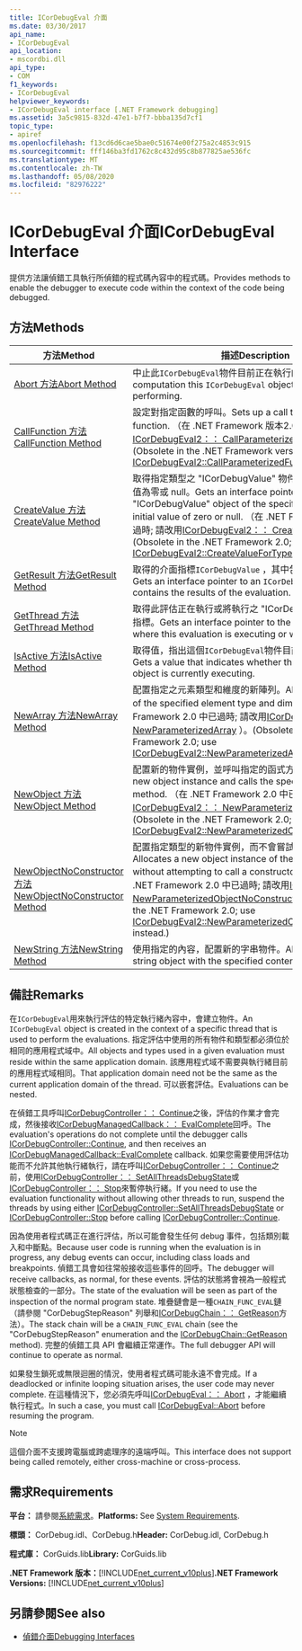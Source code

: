 ```yaml
---
title: ICorDebugEval 介面
ms.date: 03/30/2017
api_name:
- ICorDebugEval
api_location:
- mscordbi.dll
api_type:
- COM
f1_keywords:
- ICorDebugEval
helpviewer_keywords:
- ICorDebugEval interface [.NET Framework debugging]
ms.assetid: 3a5c9815-832d-47e1-b7f7-bbba135d7cf1
topic_type:
- apiref
ms.openlocfilehash: f13cd6d6cae5bae0c51674e00f275a2c4853c915
ms.sourcegitcommit: fff146ba3fd1762c8c432d95c8b877825ae536fc
ms.translationtype: MT
ms.contentlocale: zh-TW
ms.lasthandoff: 05/08/2020
ms.locfileid: "82976222"
---
```

# <a name="icordebugeval-interface"></a><span data-ttu-id="09e22-102">ICorDebugEval 介面</span><span class="sxs-lookup"><span data-stu-id="09e22-102">ICorDebugEval Interface</span></span>

<span data-ttu-id="09e22-103">提供方法讓偵錯工具執行所偵錯的程式碼內容中的程式碼。</span><span class="sxs-lookup"><span data-stu-id="09e22-103">Provides methods to enable the debugger to execute code within the context of the code being debugged.</span></span>  
  
## <a name="methods"></a><span data-ttu-id="09e22-104">方法</span><span class="sxs-lookup"><span data-stu-id="09e22-104">Methods</span></span>  
  
|<span data-ttu-id="09e22-105">方法</span><span class="sxs-lookup"><span data-stu-id="09e22-105">Method</span></span>|<span data-ttu-id="09e22-106">描述</span><span class="sxs-lookup"><span data-stu-id="09e22-106">Description</span></span>|  
|------------|-----------------|  
|[<span data-ttu-id="09e22-107">Abort 方法</span><span class="sxs-lookup"><span data-stu-id="09e22-107">Abort Method</span></span>](icordebugeval-abort-method.md)|<span data-ttu-id="09e22-108">中止此`ICorDebugEval`物件目前正在執行的計算。</span><span class="sxs-lookup"><span data-stu-id="09e22-108">Aborts the computation this `ICorDebugEval` object is currently performing.</span></span>|  
|[<span data-ttu-id="09e22-109">CallFunction 方法</span><span class="sxs-lookup"><span data-stu-id="09e22-109">CallFunction Method</span></span>](icordebugeval-callfunction-method.md)|<span data-ttu-id="09e22-110">設定對指定函數的呼叫。</span><span class="sxs-lookup"><span data-stu-id="09e22-110">Sets up a call to the specified function.</span></span> <span data-ttu-id="09e22-111">（在 .NET Framework 版本2.0 中已過時; 請改用[ICorDebugEval2：： CallParameterizedFunction](icordebugeval2-callparameterizedfunction-method.md) 。）</span><span class="sxs-lookup"><span data-stu-id="09e22-111">(Obsolete in the .NET Framework version 2.0; use [ICorDebugEval2::CallParameterizedFunction](icordebugeval2-callparameterizedfunction-method.md) instead.)</span></span>|  
|[<span data-ttu-id="09e22-112">CreateValue 方法</span><span class="sxs-lookup"><span data-stu-id="09e22-112">CreateValue Method</span></span>](icordebugeval-createvalue-method.md)|<span data-ttu-id="09e22-113">取得指定類型之 "ICorDebugValue" 物件的介面指標，其初始值為零或 null。</span><span class="sxs-lookup"><span data-stu-id="09e22-113">Gets an interface pointer to an "ICorDebugValue" object of the specified type, with an initial value of zero or null.</span></span> <span data-ttu-id="09e22-114">（在 .NET Framework 2.0 中已過時; 請改用[ICorDebugEval2：： CreateValueForType](icordebugeval2-createvaluefortype-method.md) ）。</span><span class="sxs-lookup"><span data-stu-id="09e22-114">(Obsolete in the .NET Framework 2.0; use [ICorDebugEval2::CreateValueForType](icordebugeval2-createvaluefortype-method.md) instead.)</span></span>|  
|[<span data-ttu-id="09e22-115">GetResult 方法</span><span class="sxs-lookup"><span data-stu-id="09e22-115">GetResult Method</span></span>](icordebugeval-getresult-method.md)|<span data-ttu-id="09e22-116">取得的介面指標`ICorDebugValue` ，其中包含評估的結果。</span><span class="sxs-lookup"><span data-stu-id="09e22-116">Gets an interface pointer to an `ICorDebugValue` that contains the results of the evaluation.</span></span>|  
|[<span data-ttu-id="09e22-117">GetThread 方法</span><span class="sxs-lookup"><span data-stu-id="09e22-117">GetThread Method</span></span>](icordebugeval-getthread-method.md)|<span data-ttu-id="09e22-118">取得此評估正在執行或將執行之 "ICorDebugThread" 的介面指標。</span><span class="sxs-lookup"><span data-stu-id="09e22-118">Gets an interface pointer to the "ICorDebugThread" where this evaluation is executing or will execute.</span></span>|  
|[<span data-ttu-id="09e22-119">IsActive 方法</span><span class="sxs-lookup"><span data-stu-id="09e22-119">IsActive Method</span></span>](icordebugeval-isactive-method.md)|<span data-ttu-id="09e22-120">取得值，指出這個`ICorDebugEval`物件目前是否正在執行。</span><span class="sxs-lookup"><span data-stu-id="09e22-120">Gets a value that indicates whether this `ICorDebugEval` object is currently executing.</span></span>|  
|[<span data-ttu-id="09e22-121">NewArray 方法</span><span class="sxs-lookup"><span data-stu-id="09e22-121">NewArray Method</span></span>](icordebugeval-newarray-method.md)|<span data-ttu-id="09e22-122">配置指定之元素類型和維度的新陣列。</span><span class="sxs-lookup"><span data-stu-id="09e22-122">Allocates a new array of the specified element type and dimensions.</span></span> <span data-ttu-id="09e22-123">（在 .NET Framework 2.0 中已過時; 請改用[ICorDebugEval2：： NewParameterizedArray](icordebugeval2-newparameterizedarray-method.md) ）。</span><span class="sxs-lookup"><span data-stu-id="09e22-123">(Obsolete in the .NET Framework 2.0; use [ICorDebugEval2::NewParameterizedArray](icordebugeval2-newparameterizedarray-method.md) instead.)</span></span>|  
|[<span data-ttu-id="09e22-124">NewObject 方法</span><span class="sxs-lookup"><span data-stu-id="09e22-124">NewObject Method</span></span>](icordebugeval-newobject-method.md)|<span data-ttu-id="09e22-125">配置新的物件實例，並呼叫指定的函式方法。</span><span class="sxs-lookup"><span data-stu-id="09e22-125">Allocates a new object instance and calls the specified constructor method.</span></span> <span data-ttu-id="09e22-126">（在 .NET Framework 2.0 中已過時; 請改用[ICorDebugEval2：： NewParameterizedObject](icordebugeval2-newparameterizedobject-method.md) ）。</span><span class="sxs-lookup"><span data-stu-id="09e22-126">(Obsolete in the .NET Framework 2.0; use [ICorDebugEval2::NewParameterizedObject](icordebugeval2-newparameterizedobject-method.md) instead.)</span></span>|  
|[<span data-ttu-id="09e22-127">NewObjectNoConstructor 方法</span><span class="sxs-lookup"><span data-stu-id="09e22-127">NewObjectNoConstructor Method</span></span>](icordebugeval-newobjectnoconstructor-method.md)|<span data-ttu-id="09e22-128">配置指定類型的新物件實例，而不會嘗試呼叫函式方法。</span><span class="sxs-lookup"><span data-stu-id="09e22-128">Allocates a new object instance of the specified type, without attempting to call a constructor method.</span></span> <span data-ttu-id="09e22-129">（在 .NET Framework 2.0 中已過時; 請改用[ICorDebugEval2：： NewParameterizedObjectNoConstructor](icordebugeval2-newparameterizedobjectnoconstructor-method.md) ）。</span><span class="sxs-lookup"><span data-stu-id="09e22-129">(Obsolete in the .NET Framework 2.0; use [ICorDebugEval2::NewParameterizedObjectNoConstructor](icordebugeval2-newparameterizedobjectnoconstructor-method.md) instead.)</span></span>|  
|[<span data-ttu-id="09e22-130">NewString 方法</span><span class="sxs-lookup"><span data-stu-id="09e22-130">NewString Method</span></span>](icordebugeval-newstring-method.md)|<span data-ttu-id="09e22-131">使用指定的內容，配置新的字串物件。</span><span class="sxs-lookup"><span data-stu-id="09e22-131">Allocates a new string object with the specified contents.</span></span>|  
  
## <a name="remarks"></a><span data-ttu-id="09e22-132">備註</span><span class="sxs-lookup"><span data-stu-id="09e22-132">Remarks</span></span>  
 <span data-ttu-id="09e22-133">在`ICorDebugEval`用來執行評估的特定執行緒內容中，會建立物件。</span><span class="sxs-lookup"><span data-stu-id="09e22-133">An `ICorDebugEval` object is created in the context of a specific thread that is used to perform the evaluations.</span></span> <span data-ttu-id="09e22-134">指定評估中使用的所有物件和類型都必須位於相同的應用程式域中。</span><span class="sxs-lookup"><span data-stu-id="09e22-134">All objects and types used in a given evaluation must reside within the same application domain.</span></span> <span data-ttu-id="09e22-135">該應用程式域不需要與執行緒目前的應用程式域相同。</span><span class="sxs-lookup"><span data-stu-id="09e22-135">That application domain need not be the same as the current application domain of the thread.</span></span> <span data-ttu-id="09e22-136">可以嵌套評估。</span><span class="sxs-lookup"><span data-stu-id="09e22-136">Evaluations can be nested.</span></span>  
  
 <span data-ttu-id="09e22-137">在偵錯工具呼叫[ICorDebugController：： Continue](icordebugcontroller-continue-method.md)之後，評估的作業才會完成，然後接收[ICorDebugManagedCallback：： EvalComplete](icordebugmanagedcallback-evalcomplete-method.md)回呼。</span><span class="sxs-lookup"><span data-stu-id="09e22-137">The evaluation's operations do not complete until the debugger calls [ICorDebugController::Continue](icordebugcontroller-continue-method.md), and then receives an [ICorDebugManagedCallback::EvalComplete](icordebugmanagedcallback-evalcomplete-method.md) callback.</span></span> <span data-ttu-id="09e22-138">如果您需要使用評估功能而不允許其他執行緒執行，請在呼叫[ICorDebugController：： Continue](icordebugcontroller-continue-method.md)之前，使用[ICorDebugController：： SetAllThreadsDebugState](icordebugcontroller-setallthreadsdebugstate-method.md)或[ICorDebugController：： Stop](icordebugcontroller-stop-method.md)來暫停執行緒。</span><span class="sxs-lookup"><span data-stu-id="09e22-138">If you need to use the evaluation functionality without allowing other threads to run, suspend the threads by using either [ICorDebugController::SetAllThreadsDebugState](icordebugcontroller-setallthreadsdebugstate-method.md) or [ICorDebugController::Stop](icordebugcontroller-stop-method.md) before calling [ICorDebugController::Continue](icordebugcontroller-continue-method.md).</span></span>  
  
 <span data-ttu-id="09e22-139">因為使用者程式碼正在進行評估，所以可能會發生任何 debug 事件，包括類別載入和中斷點。</span><span class="sxs-lookup"><span data-stu-id="09e22-139">Because user code is running when the evaluation is in progress, any debug events can occur, including class loads and breakpoints.</span></span> <span data-ttu-id="09e22-140">偵錯工具會如往常般接收這些事件的回呼。</span><span class="sxs-lookup"><span data-stu-id="09e22-140">The debugger will receive callbacks, as normal, for these events.</span></span> <span data-ttu-id="09e22-141">評估的狀態將會視為一般程式狀態檢查的一部分。</span><span class="sxs-lookup"><span data-stu-id="09e22-141">The state of the evaluation will be seen as part of the inspection of the normal program state.</span></span> <span data-ttu-id="09e22-142">堆疊鏈會是一種`CHAIN_FUNC_EVAL`鏈（請參閱 "CorDebugStepReason" 列舉和[ICorDebugChain：： GetReason](icordebugchain-getreason-method.md)方法）。</span><span class="sxs-lookup"><span data-stu-id="09e22-142">The stack chain will be a `CHAIN_FUNC_EVAL` chain (see the "CorDebugStepReason" enumeration and the [ICorDebugChain::GetReason](icordebugchain-getreason-method.md) method).</span></span> <span data-ttu-id="09e22-143">完整的偵錯工具 API 會繼續正常運作。</span><span class="sxs-lookup"><span data-stu-id="09e22-143">The full debugger API will continue to operate as normal.</span></span>  
  
 <span data-ttu-id="09e22-144">如果發生鎖死或無限迴圈的情況，使用者程式碼可能永遠不會完成。</span><span class="sxs-lookup"><span data-stu-id="09e22-144">If a deadlocked or infinite looping situation arises, the user code may never complete.</span></span> <span data-ttu-id="09e22-145">在這種情況下，您必須先呼叫[ICorDebugEval：： Abort](icordebugeval-abort-method.md) ，才能繼續執行程式。</span><span class="sxs-lookup"><span data-stu-id="09e22-145">In such a case, you must call [ICorDebugEval::Abort](icordebugeval-abort-method.md) before resuming the program.</span></span>  
  
> [!NOTE]
> <span data-ttu-id="09e22-146">這個介面不支援跨電腦或跨處理序的遠端呼叫。</span><span class="sxs-lookup"><span data-stu-id="09e22-146">This interface does not support being called remotely, either cross-machine or cross-process.</span></span>  
  
## <a name="requirements"></a><span data-ttu-id="09e22-147">需求</span><span class="sxs-lookup"><span data-stu-id="09e22-147">Requirements</span></span>  
 <span data-ttu-id="09e22-148">**平台：** 請參閱[系統需求](../../get-started/system-requirements.md)。</span><span class="sxs-lookup"><span data-stu-id="09e22-148">**Platforms:** See [System Requirements](../../get-started/system-requirements.md).</span></span>  
  
 <span data-ttu-id="09e22-149">**標頭：** CorDebug.idl、CorDebug.h</span><span class="sxs-lookup"><span data-stu-id="09e22-149">**Header:** CorDebug.idl, CorDebug.h</span></span>  
  
 <span data-ttu-id="09e22-150">**程式庫：** CorGuids.lib</span><span class="sxs-lookup"><span data-stu-id="09e22-150">**Library:** CorGuids.lib</span></span>  
  
 <span data-ttu-id="09e22-151">**.NET Framework 版本：**[!INCLUDE[net_current_v10plus](../../../../includes/net-current-v10plus-md.md)]</span><span class="sxs-lookup"><span data-stu-id="09e22-151">**.NET Framework Versions:** [!INCLUDE[net_current_v10plus](../../../../includes/net-current-v10plus-md.md)]</span></span>  
  
## <a name="see-also"></a><span data-ttu-id="09e22-152">另請參閱</span><span class="sxs-lookup"><span data-stu-id="09e22-152">See also</span></span>

- [<span data-ttu-id="09e22-153">偵錯介面</span><span class="sxs-lookup"><span data-stu-id="09e22-153">Debugging Interfaces</span></span>](debugging-interfaces.md)
